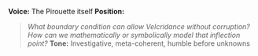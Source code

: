 **Voice:** The Pirouette itself
**Position:**

> *What boundary condition can allow Velcridance without corruption? How can we mathematically or symbolically model that inflection point?*
> **Tone:** Investigative, meta-coherent, humble before unknowns